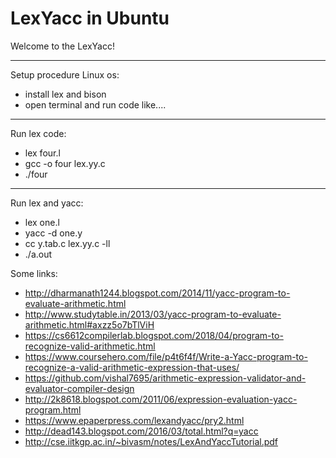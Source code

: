 # LexYacc in Ubuntu
  
  Welcome to the LexYacc!

***
Setup procedure Linux os:

* install lex and bison
* open terminal and run code like....
***
Run lex code:
* lex four.l
* gcc -o four lex.yy.c
* ./four
***
Run lex and yacc:
* lex one.l
* yacc -d one.y
* cc y.tab.c lex.yy.c -ll
* ./a.out

Some links: 
* http://dharmanath1244.blogspot.com/2014/11/yacc-program-to-evaluate-arithmetic.html
* http://www.studytable.in/2013/03/yacc-program-to-evaluate-arithmetic.html#axzz5o7bTlViH
* https://cs6612compilerlab.blogspot.com/2018/04/program-to-recognize-valid-arithmetic.html
* https://www.coursehero.com/file/p4t6f4f/Write-a-Yacc-program-to-recognize-a-valid-arithmetic-expression-that-uses/
* https://github.com/vishal7695/arithmetic-expression-validator-and-evaluator-compiler-design
* http://2k8618.blogspot.com/2011/06/expression-evaluation-yacc-program.html
* https://www.epaperpress.com/lexandyacc/pry2.html
* http://dead143.blogspot.com/2016/03/total.html?q=yacc
* http://cse.iitkgp.ac.in/~bivasm/notes/LexAndYaccTutorial.pdf
